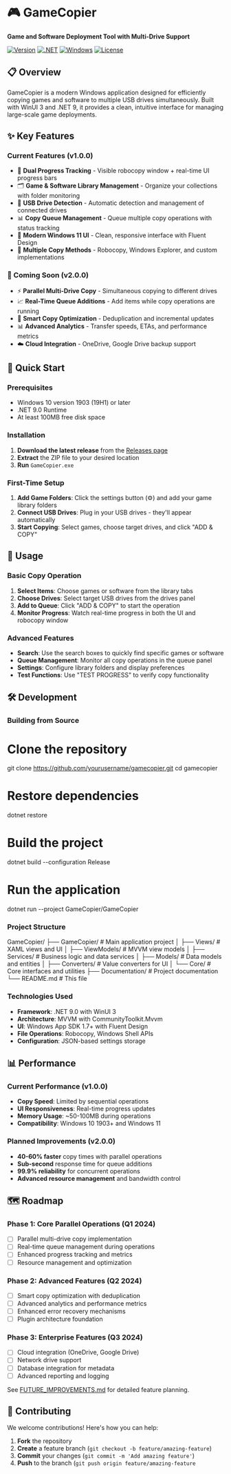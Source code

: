 ﻿# 🎮 GameCopier

**Game and Software Deployment Tool with Multi-Drive Support**

[![Version](https://img.shields.io/badge/version-1.0.0--preview-blue.svg)](https://github.com/yourusername/gamecopier/releases)
[![.NET](https://img.shields.io/badge/.NET-9.0-blue.svg)](https://dotnet.microsoft.com/download/dotnet/9.0)
[![Windows](https://img.shields.io/badge/platform-Windows%2010%2B-blue.svg)](https://www.microsoft.com/windows)
[![License](https://img.shields.io/badge/license-MIT-green.svg)](LICENSE)

## 📋 Overview

GameCopier is a modern Windows application designed for efficiently copying games and software to multiple USB drives simultaneously. Built with WinUI 3 and .NET 9, it provides a clean, intuitive interface for managing large-scale game deployments.

## ✨ Key Features

### Current Features (v1.0.0)
- 🎯 **Dual Progress Tracking** - Visible robocopy window + real-time UI progress bars
- 🗂️ **Game & Software Library Management** - Organize your collections with folder monitoring
- 💾 **USB Drive Detection** - Automatic detection and management of connected drives
- 📊 **Copy Queue Management** - Queue multiple copy operations with status tracking
- 🎨 **Modern Windows 11 UI** - Clean, responsive interface with Fluent Design
- 🔧 **Multiple Copy Methods** - Robocopy, Windows Explorer, and custom implementations

### 🚀 Coming Soon (v2.0.0)
- ⚡ **Parallel Multi-Drive Copy** - Simultaneous copying to different drives
- 📈 **Real-Time Queue Additions** - Add items while copy operations are running
- 🎯 **Smart Copy Optimization** - Deduplication and incremental updates
- 📊 **Advanced Analytics** - Transfer speeds, ETAs, and performance metrics
- ☁️ **Cloud Integration** - OneDrive, Google Drive backup support

## 🚀 Quick Start

### Prerequisites
- Windows 10 version 1903 (19H1) or later
- .NET 9.0 Runtime
- At least 100MB free disk space

### Installation

1. **Download the latest release** from the [Releases page](https://github.com/yourusername/gamecopier/releases)
2. **Extract** the ZIP file to your desired location
3. **Run** `GameCopier.exe`

### First-Time Setup

1. **Add Game Folders**: Click the settings button (⚙️) and add your game library folders
2. **Connect USB Drives**: Plug in your USB drives - they'll appear automatically
3. **Start Copying**: Select games, choose target drives, and click "ADD & COPY"

## 🎯 Usage

### Basic Copy Operation

1. **Select Items**: Choose games or software from the library tabs
2. **Choose Drives**: Select target USB drives from the drives panel
3. **Add to Queue**: Click "ADD & COPY" to start the operation
4. **Monitor Progress**: Watch real-time progress in both the UI and robocopy window

### Advanced Features

- **Search**: Use the search boxes to quickly find specific games or software
- **Queue Management**: Monitor all copy operations in the queue panel
- **Settings**: Configure library folders and display preferences
- **Test Functions**: Use "TEST PROGRESS" to verify copy functionality

## 🛠️ Development

### Building from Source
# Clone the repository
git clone https://github.com/yourusername/gamecopier.git
cd gamecopier

# Restore dependencies
dotnet restore

# Build the project
dotnet build --configuration Release

# Run the application
dotnet run --project GameCopier/GameCopier
### Project Structure
GameCopier/
├── GameCopier/                 # Main application project
│   ├── Views/                  # XAML views and UI
│   ├── ViewModels/            # MVVM view models
│   ├── Services/              # Business logic and data services
│   ├── Models/                # Data models and entities
│   ├── Converters/            # Value converters for UI
│   └── Core/                  # Core interfaces and utilities
├── Documentation/             # Project documentation
└── README.md                 # This file
### Technologies Used

- **Framework**: .NET 9.0 with WinUI 3
- **Architecture**: MVVM with CommunityToolkit.Mvvm
- **UI**: Windows App SDK 1.7+ with Fluent Design
- **File Operations**: Robocopy, Windows Shell APIs
- **Configuration**: JSON-based settings storage

## 📊 Performance

### Current Performance (v1.0.0)
- **Copy Speed**: Limited by sequential operations
- **UI Responsiveness**: Real-time progress updates
- **Memory Usage**: ~50-100MB during operations
- **Compatibility**: Windows 10 1903+ and Windows 11

### Planned Improvements (v2.0.0)
- **40-60% faster** copy times with parallel operations
- **Sub-second** response time for queue additions
- **99.9% reliability** for concurrent operations
- **Advanced resource management** and bandwidth control

## 🗺️ Roadmap

### Phase 1: Core Parallel Operations (Q1 2024)
- [ ] Parallel multi-drive copy implementation
- [ ] Real-time queue management during operations
- [ ] Enhanced progress tracking and metrics
- [ ] Resource management and optimization

### Phase 2: Advanced Features (Q2 2024)
- [ ] Smart copy optimization with deduplication
- [ ] Advanced analytics and performance metrics
- [ ] Enhanced error recovery mechanisms
- [ ] Plugin architecture foundation

### Phase 3: Enterprise Features (Q3 2024)
- [ ] Cloud integration (OneDrive, Google Drive)
- [ ] Network drive support
- [ ] Database integration for metadata
- [ ] Advanced reporting and logging

See [FUTURE_IMPROVEMENTS.md](FUTURE_IMPROVEMENTS.md) for detailed feature planning.

## 🤝 Contributing

We welcome contributions! Here's how you can help:

1. **Fork** the repository
2. **Create** a feature branch (`git checkout -b feature/amazing-feature`)
3. **Commit** your changes (`git commit -m 'Add amazing feature'`)
4. **Push** to the branch (`git push origin feature/amazing-feature`